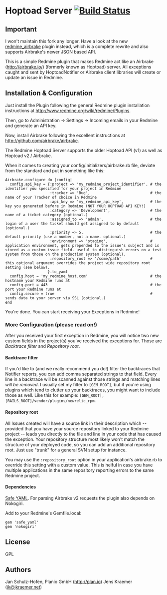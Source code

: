 Hoptoad Server [![Build Status](https://travis-ci.org/jkraemer/redmine_hoptoad_server.svg?branch=master)](https://travis-ci.org/jkraemer/redmine_hoptoad_server)
==============

Important
---------

I won't maintain this fork any longer. Have a look at the new
[redmine_airbrake](https://github.com/jkraemer/redmine_airbrake) plugin
instead, which is a complete rewrite and also supports Airbrake's newer JSON
based API.

This is a simple Redmine plugin that makes Redmine act like an Airbrake
(http://airbrake.io/) (formerly known as Hoptoad) server. All exceptions caught
and sent by HoptoadNotifier or Airbrake client libraries will create or update
an issue in Redmine.

Installation & Configuration
----------------------------

Just install the Plugin following the general Redmine plugin installation
instructions at http://www.redmine.org/wiki/redmine/Plugins.

Then, go to Administration -> Settings -> Incoming emails in your Redmine and
generate an API key.

Now, install Airbrake following the excellent instructions at
http://github.com/airbrake/airbrake.

The Redmine Hoptoad Server supports the older Hoptoad API (v1) as well as
Hoptoad v2 / Airbrake.

When it comes to creating your config/initializers/airbrake.rb file, deviate
from the standard and put in something like this:


    Airbrake.configure do |config|
      config.api_key = {:project => 'my_redmine_project_identifier', # the identifier you specified for your project in Redmine
                        :tracker => 'Bug',                           # the name of your Tracker of choice in Redmine
                        :api_key => 'my_redmine_api_key',            # the key you generated before in Redmine (NOT YOUR HOPTOAD API KEY!)
                        :category => 'Development',                  # the name of a ticket category (optional.)
                        :assigned_to => 'admin',                     # the login of a user the ticket should get assigned to by default (optional.)
                        :priority => 5,                              # the default priority (use a number, not a name. optional.)
                        :environment => 'staging',                   # application environment, gets prepended to the issue's subject and is stored as a custom issue field. useful to distinguish errors on a test system from those on the production system (optional).
                        :repository_root => '/some/path'             # this optional argument overrides the project wide repository root setting (see below).
                       }.to_yaml
      config.host = 'my_redmine_host.com'                            # the hostname your Redmine runs at
      config.port = 443                                              # the port your Redmine runs at
      config.secure = true                                           # sends data to your server via SSL (optional.)
    end

You're done. You can start receiving your Exceptions in Redmine!


### More Configuration (please read on!)

After you received your first exception in Redmine, you will notice two new
custom fields in the project(s) you've received the exceptions for. Those are
*Backtrace filter* and *Repository root*.

#### Backtrace filter

If you'd like to (and we really recommend you do!) filter the backtraces that
Notifier reports, you can add comma separated strings to that field. Every line
in a backtrace will be scanned against those strings and matching lines *will
be removed*. I usually set my filter to `[GEM_ROOT]`, but if you're using
plugins which tend to clutter up your backtraces, you might want to include
those as well. Like this for example: `[GEM_ROOT],[RAILS_ROOT]/vendor/plugins/newrelic_rpm`.

#### Repository root

All Issues created will have a source link in their description which --
provided that you have your source repository linked to your Redmine project --
leads you directly to the file and line in your code that has caused the
exception. Your repository structure most likely won't match the structure of
your deployed code, so you can add an additional repository root.  Just use
"trunk" for a general SVN setup for instance.

You may use the `:repository_root` option in your application's airbrake.rb to
override this setting with a custom value. This is helful in case you have
multiple applications in the same repository reporting errors to the same
Redmine project.

#### Dependencies

[Safe YAML](https://github.com/dtao/safe_yaml). For parsing Airbrake v2
requests the plugin also depends on Nokogiri.

Add to your Redmine's Gemfile.local:

    gem 'safe_yaml'
    gem 'nokogiri'

License
-------

GPL


Authors
-------

Jan Schulz-Hofen, Planio GmbH (http://plan.io)
Jens Kraemer (jk@jkraemer.net)


